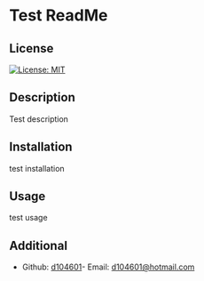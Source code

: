 # Test ReadMe

## License 
[![License: MIT](https://img.shields.io/badge/License-MIT-yellow.svg)](https://opensource.org/licenses/MIT)

## Description 
Test description

## Installation 
test installation

## Usage 
test usage

## Additional 
- Github: [d104601](https://github.com/d104601)- Email: d104601@hotmail.com